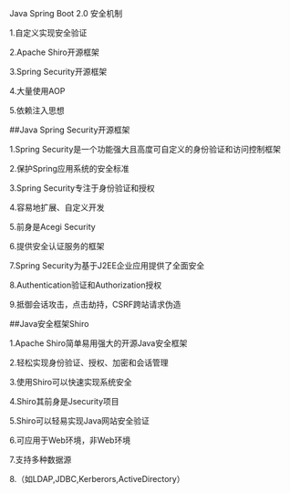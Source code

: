 Java Spring Boot 2.0 安全机制

1.自定义实现安全验证

2.Apache Shiro开源框架

3.Spring Security开源框架

4.大量使用AOP

5.依赖注入思想


##Java Spring Security开源框架

1.Spring Security是一个功能强大且高度可自定义的身份验证和访问控制框架

2.保护Spring应用系统的安全标准

3.Spring Security专注于身份验证和授权

4.容易地扩展、自定义开发

5.前身是Acegi Security

6.提供安全认证服务的框架

7.Spring Security为基于J2EE企业应用提供了全面安全

8.Authentication验证和Authorization授权

9.抵御会话攻击，点击劫持，CSRF跨站请求伪造


##Java安全框架Shiro

1.Apache Shiro简单易用强大的开源Java安全框架

2.轻松实现身份验证、授权、加密和会话管理

3.使用Shiro可以快速实现系统安全

4.Shiro其前身是Jsecurity项目

5.Shiro可以轻易实现Java网站安全验证

6.可应用于Web环境，非Web环境

7.支持多种数据源

8.（如LDAP,JDBC,Kerberors,ActiveDirectory）
